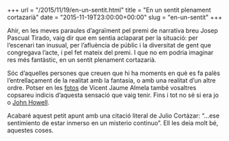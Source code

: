 +++
url = "/2015/11/19/en-un-sentit.html"
title = "En un sentit plenament cortazarià"
date = "2015-11-19T23:00:00+00:00"
slug = "en-un-sentit"
+++

Ahir, en les meves paraules d’agraïment pel premi de narrativa breu Josep Pascual Tirado, vaig dir que em sentia aclaparat per la situació: per l’escenari tan inusual, per l’afluència de públic i la diversitat de gent que congregava l’acte, i pel fet mateix del premi. I que no em podria imaginar res més fantàstic, en un sentit plenament cortazarià.

Sóc d’aquelles persones que creuen que hi ha moments en què es fa palès l’entrellaçament de la realitat amb la fantasia, o amb una realitat d’un altre ordre. Potser en les [fotos](https://www.facebook.com/vicentjaume.almela/media_set?set=a.10208292300449635.1073741975.1367409480&type=3) de Vicent Jaume Almela també vosaltres copsareu indicis d’aquesta sensació que vaig tenir. Fins i tot no sé si era jo o [John Howell](http://www.google.com/search?q=Instrucciones+para+John+Howell).

Acabaré aquest petit apunt amb una citació literal de Julio Cortázar: “…ese sentimiento de estar inmerso en un misterio continuo”. Ell les deia molt bé, aquestes coses.

